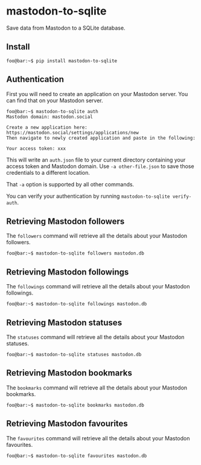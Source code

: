 # mastodon-to-sqlite

Save data from Mastodon to a SQLite database.

## Install

```console
foo@bar:~$ pip install mastodon-to-sqlite
```

## Authentication

First you will need to create an application on your Mastodon server. You
can find that on your Mastodon server.

```console
foo@bar:~$ mastodon-to-sqlite auth
Mastodon domain: mastodon.social

Create a new application here: https://mastodon.social/settings/applications/new
Then navigate to newly created application and paste in the following:

Your access token: xxx
```
This will write an `auth.json` file to your current directory containing your
access token and Mastodon domain. Use `-a other-file.json` to save those
credentials to a different location.

That `-a` option is supported by all other commands.

You can verify your authentication by running `mastodon-to-sqlite
verify-auth`.

## Retrieving Mastodon followers

The `followers` command will retrieve all the details about your Mastodon 
followers.

```console
foo@bar:~$ mastodon-to-sqlite followers mastodon.db
```

## Retrieving Mastodon followings

The `followings` command will retrieve all the details about your Mastodon 
followings.

```console
foo@bar:~$ mastodon-to-sqlite followings mastodon.db
```

## Retrieving Mastodon statuses

The `statuses` command will retrieve all the details about your Mastodon 
statuses.

```console
foo@bar:~$ mastodon-to-sqlite statuses mastodon.db
```

## Retrieving Mastodon bookmarks

The `bookmarks` command will retrieve all the details about your Mastodon
bookmarks.

```console
foo@bar:~$ mastodon-to-sqlite bookmarks mastodon.db
```


## Retrieving Mastodon favourites

The `favourites` command will retrieve all the details about your Mastodon
favourites.

```console
foo@bar:~$ mastodon-to-sqlite favourites mastodon.db
```
